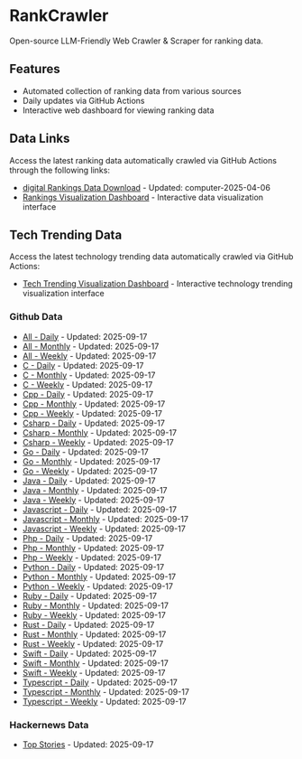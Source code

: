 # RankCrawler

Open-source LLM-Friendly Web Crawler & Scraper for ranking data.

## Features

* Automated collection of ranking data from various sources
* Daily updates via GitHub Actions
* Interactive web dashboard for viewing ranking data


## Data Links

Access the latest ranking data automatically crawled via GitHub Actions through the following links:

* [digital Rankings Data Download](https://github.com/chenjy16/RankCrawler/blob/main/data/1688/digital_computer_2025-04-06.json) - Updated: computer-2025-04-06
* [Rankings Visualization Dashboard](https://chenjy16.github.io/RankCrawler/1688_rankings.html) - Interactive data visualization interface




## Tech Trending Data

Access the latest technology trending data automatically crawled via GitHub Actions:

* [Tech Trending Visualization Dashboard](https://chenjy16.github.io/RankCrawler/tech_trending.html) - Interactive technology trending visualization interface

### Github Data

* [All - Daily](https://github.com/chenjy16/RankCrawler/blob/main/data/github/github_all_daily_2025-09-17.json) - Updated: 2025-09-17
* [All - Monthly](https://github.com/chenjy16/RankCrawler/blob/main/data/github/github_all_monthly_2025-09-17.json) - Updated: 2025-09-17
* [All - Weekly](https://github.com/chenjy16/RankCrawler/blob/main/data/github/github_all_weekly_2025-09-17.json) - Updated: 2025-09-17
* [C - Daily](https://github.com/chenjy16/RankCrawler/blob/main/data/github/github_c_daily_2025-09-17.json) - Updated: 2025-09-17
* [C - Monthly](https://github.com/chenjy16/RankCrawler/blob/main/data/github/github_c_monthly_2025-09-17.json) - Updated: 2025-09-17
* [C - Weekly](https://github.com/chenjy16/RankCrawler/blob/main/data/github/github_c_weekly_2025-09-17.json) - Updated: 2025-09-17
* [Cpp - Daily](https://github.com/chenjy16/RankCrawler/blob/main/data/github/github_cpp_daily_2025-09-17.json) - Updated: 2025-09-17
* [Cpp - Monthly](https://github.com/chenjy16/RankCrawler/blob/main/data/github/github_cpp_monthly_2025-09-17.json) - Updated: 2025-09-17
* [Cpp - Weekly](https://github.com/chenjy16/RankCrawler/blob/main/data/github/github_cpp_weekly_2025-09-17.json) - Updated: 2025-09-17
* [Csharp - Daily](https://github.com/chenjy16/RankCrawler/blob/main/data/github/github_csharp_daily_2025-09-17.json) - Updated: 2025-09-17
* [Csharp - Monthly](https://github.com/chenjy16/RankCrawler/blob/main/data/github/github_csharp_monthly_2025-09-17.json) - Updated: 2025-09-17
* [Csharp - Weekly](https://github.com/chenjy16/RankCrawler/blob/main/data/github/github_csharp_weekly_2025-09-17.json) - Updated: 2025-09-17
* [Go - Daily](https://github.com/chenjy16/RankCrawler/blob/main/data/github/github_go_daily_2025-09-17.json) - Updated: 2025-09-17
* [Go - Monthly](https://github.com/chenjy16/RankCrawler/blob/main/data/github/github_go_monthly_2025-09-17.json) - Updated: 2025-09-17
* [Go - Weekly](https://github.com/chenjy16/RankCrawler/blob/main/data/github/github_go_weekly_2025-09-17.json) - Updated: 2025-09-17
* [Java - Daily](https://github.com/chenjy16/RankCrawler/blob/main/data/github/github_java_daily_2025-09-17.json) - Updated: 2025-09-17
* [Java - Monthly](https://github.com/chenjy16/RankCrawler/blob/main/data/github/github_java_monthly_2025-09-17.json) - Updated: 2025-09-17
* [Java - Weekly](https://github.com/chenjy16/RankCrawler/blob/main/data/github/github_java_weekly_2025-09-17.json) - Updated: 2025-09-17
* [Javascript - Daily](https://github.com/chenjy16/RankCrawler/blob/main/data/github/github_javascript_daily_2025-09-17.json) - Updated: 2025-09-17
* [Javascript - Monthly](https://github.com/chenjy16/RankCrawler/blob/main/data/github/github_javascript_monthly_2025-09-17.json) - Updated: 2025-09-17
* [Javascript - Weekly](https://github.com/chenjy16/RankCrawler/blob/main/data/github/github_javascript_weekly_2025-09-17.json) - Updated: 2025-09-17
* [Php - Daily](https://github.com/chenjy16/RankCrawler/blob/main/data/github/github_php_daily_2025-09-17.json) - Updated: 2025-09-17
* [Php - Monthly](https://github.com/chenjy16/RankCrawler/blob/main/data/github/github_php_monthly_2025-09-17.json) - Updated: 2025-09-17
* [Php - Weekly](https://github.com/chenjy16/RankCrawler/blob/main/data/github/github_php_weekly_2025-09-17.json) - Updated: 2025-09-17
* [Python - Daily](https://github.com/chenjy16/RankCrawler/blob/main/data/github/github_python_daily_2025-09-17.json) - Updated: 2025-09-17
* [Python - Monthly](https://github.com/chenjy16/RankCrawler/blob/main/data/github/github_python_monthly_2025-09-17.json) - Updated: 2025-09-17
* [Python - Weekly](https://github.com/chenjy16/RankCrawler/blob/main/data/github/github_python_weekly_2025-09-17.json) - Updated: 2025-09-17
* [Ruby - Daily](https://github.com/chenjy16/RankCrawler/blob/main/data/github/github_ruby_daily_2025-09-17.json) - Updated: 2025-09-17
* [Ruby - Monthly](https://github.com/chenjy16/RankCrawler/blob/main/data/github/github_ruby_monthly_2025-09-17.json) - Updated: 2025-09-17
* [Ruby - Weekly](https://github.com/chenjy16/RankCrawler/blob/main/data/github/github_ruby_weekly_2025-09-17.json) - Updated: 2025-09-17
* [Rust - Daily](https://github.com/chenjy16/RankCrawler/blob/main/data/github/github_rust_daily_2025-09-17.json) - Updated: 2025-09-17
* [Rust - Monthly](https://github.com/chenjy16/RankCrawler/blob/main/data/github/github_rust_monthly_2025-09-17.json) - Updated: 2025-09-17
* [Rust - Weekly](https://github.com/chenjy16/RankCrawler/blob/main/data/github/github_rust_weekly_2025-09-17.json) - Updated: 2025-09-17
* [Swift - Daily](https://github.com/chenjy16/RankCrawler/blob/main/data/github/github_swift_daily_2025-09-17.json) - Updated: 2025-09-17
* [Swift - Monthly](https://github.com/chenjy16/RankCrawler/blob/main/data/github/github_swift_monthly_2025-09-17.json) - Updated: 2025-09-17
* [Swift - Weekly](https://github.com/chenjy16/RankCrawler/blob/main/data/github/github_swift_weekly_2025-09-17.json) - Updated: 2025-09-17
* [Typescript - Daily](https://github.com/chenjy16/RankCrawler/blob/main/data/github/github_typescript_daily_2025-09-17.json) - Updated: 2025-09-17
* [Typescript - Monthly](https://github.com/chenjy16/RankCrawler/blob/main/data/github/github_typescript_monthly_2025-09-17.json) - Updated: 2025-09-17
* [Typescript - Weekly](https://github.com/chenjy16/RankCrawler/blob/main/data/github/github_typescript_weekly_2025-09-17.json) - Updated: 2025-09-17

### Hackernews Data

* [Top Stories](https://github.com/chenjy16/RankCrawler/blob/main/data/hackernews/hackernews_top_2025-09-17.json) - Updated: 2025-09-17


